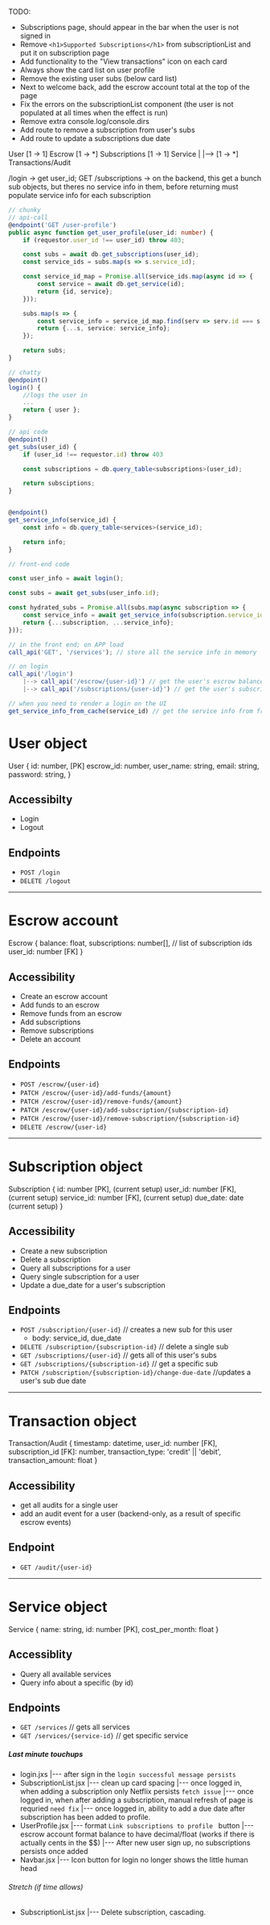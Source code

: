 
TODO:

- Subscriptions page, should appear in the bar when the user is not signed in
- Remove `<h1>Supported Subscriptions</h1>` from subscriptionList and put it on subscription page
- Add functionality to the "View transactions" icon on each card
- Always show the card list on user profile
- Remove the existing user subs (below card list)
- Next to welcome back, add the escrow account total at the top of the page
- Fix the errors on the subscriptionList component (the user is not populated at all times when the effect is run)
- Remove extra console.log/console.dirs
- Add route to remove a subscription from user's subs
- Add route to update a subscriptions due date














User [1 -> 1] Escrow [1 -> *] Subscriptions [1 -> 1] Service
|
|--> [1 -> *] Transactions/Audit

/login
-> get user_id; GET /subscriptions
-> on the backend, this get a bunch sub objects, but theres no service info in them, before returning must populate service info for each subscription

```ts
// chunky
// api-call
@endpoint('GET /user-profile')
public async function get_user_profile(user_id: number) {
    if (requestor.user_id !== user_id) throw 403;

    const subs = await db.get_subscriptions(user_id);
    const service_ids = subs.map(s => s.service_id);

    const service_id_map = Promise.all(service_ids.map(async id => {
        const service = await db.get_service(id);
        return {id, service};
    }));

    subs.map(s => {
        const service_info = service_id_map.find(serv => serv.id === s.service_id);
        return {...s, service: service_info};
    });

    return subs;
}
```

```ts
// chatty
@endpoint()
login() {
    //logs the user in
    ...
    return { user };
}

// api code
@endpoint()
get_subs(user_id) {
    if (user_id !== requestor.id) throw 403

    const subscriptions = db.query_table<subscriptions>(user_id);

    return subsciptions;
}


@endpoint()
get_service_info(service_id) {
    const info = db.query_table<services>(service_id);

    return info;
}

// front-end code

const user_info = await login();

const subs = await get_subs(user_info.id);

const hydrated_subs = Promise.all(subs.map(async subscription => {
    const service_info = await get_service_info(subscription.service_id);
    return {...subscription, ...service_info};
}));

```

```ts
// in the front end; on APP load
call_api('GET', '/services'); // store all the service info in memory

// on login
call_api('/login')
    |--> call_api('/escrow/{user-id}') // get the user's escrow balance && put it memory
    |--> call_api('/subscriptions/{user-id}') // get the user's subscriptions && put them in memory

// when you need to render a login on the UI
get_service_info_from_cache(service_id) // get the service info from front end memory (cache)

```

# User object

User {
id: number, [PK]
escrow_id: number,
user_name: string,
email: string,
password: string,
}

## Accessibilty

- Login
- Logout

## Endpoints

- `POST /login`
- `DELETE /logout`

---

# Escrow account

Escrow {
balance: float,
subscriptions: number[], // list of subscription ids
user_id: number [FK]
}

## Accessibility

- Create an escrow account
- Add funds to an escrow
- Remove funds from an escrow
- Add subscriptions
- Remove subscriptions
- Delete an account

## Endpoints

- `POST /escrow/{user-id}`
- `PATCH /escrow/{user-id}/add-funds/{amount}`
- `PATCH /escrow/{user-id}/remove-funds/{amount}`
- `PATCH /escrow/{user-id}/add-subscription/{subscription-id}`
- `PATCH /escrow/{user-id}/remove-subscription/{subscription-id}`
- `DELETE /escrow/{user-id}`

---

# Subscription object

Subscription {
id: number [PK], (current setup)
user_id: number [FK], (current setup)
service_id: number [FK], (current setup)
due_date: date (current setup)
}

## Accessibility

- Create a new subscription
- Delete a subscription
- Query all subscriptions for a user
- Query single subscription for a user
- Update a due_date for a user's subscription

## Endpoints

- `POST /subscription/{user-id}` // creates a new sub for this user
  - body: service_id, due_date
- `DELETE /subscription/{subscription-id}` // delete a single sub
- `GET /subscriptions/{user-id}` // gets all of this user's subs
- `GET /subscriptions/{subscription-id}` // get a specific sub
- `PATCH /subscription/{subscription-id}/change-due-date` //updates a user's sub due date

---

# Transaction object

Transaction/Audit {
timestamp: datetime,
user_id: number [FK],
subscription_id [FK]: number,
transaction_type: 'credit' || 'debit',
transaction_amount: float
}

## Accessibility

- get all audits for a single user
- add an audit event for a user (backend-only, as a result of specific escrow events)

## Endpoint

- `GET /audit/{user-id}`

---

# Service object

Service {
name: string,
id: number [PK],
cost_per_month: float
}

## Accessiblity

- Query all available services
- Query info about a specific (by id)

## Endpoints

- `GET /services` // gets all services
- `GET /services/{service-id}` // get specific service


##### Last minute touchups
- login.jxs
    |--- after sign in the `login successful message persists`
- SubscriptionList.jsx
    |--- clean up card spacing
    |--- once logged in, when adding a subscription only Netflix persists `fetch issue`
    |--- once logged in, when after adding a subscription, manual refresh of page is requried `need fix`
    |--- once logged in, ability to add a due date after subscription has been added to profile. 
- UserProfile.jsx 
    |--- format `Link subscriptions to profile ` button
    |--- escrow account format balance to have decimal/float (works if there is actually cents in the $$)
    |--- After new user sign up, no subscriptions persists once added 
- Navbar.jsx
    |--- Icon button for login no longer shows the little human head


###### Stretch (if time allows)
- SubscriptionList.jsx
    |--- Delete subscription, cascading. 


